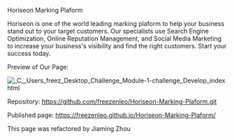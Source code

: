 Horiseon Marking Plaform 

Horiseon is one of the world leading marking plaform to help your business stand out to your target customers. Our specialists use Search Engine Optimization, Online Reputation Management, and Social Media Marketing to increase your business's visibility and find the right customers. Start your success today.

Preview of Our Page:

![_C__Users_freez_Desktop_Challenge_Module-1-challenge_Develop_index html](https://user-images.githubusercontent.com/81452611/117598316-2e098880-b10d-11eb-90ef-26b7d4906221.png)

Repository: https://github.com/freezenleo/Horiseon-Marking-Plaform.git

Published page: https://freezenleo.github.io/Horiseon-Marking-Plaform/

This page was refactored by Jiaming Zhou

